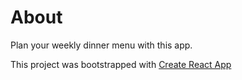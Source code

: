 # About

Plan your weekly dinner menu with this app.

This project was bootstrapped with [Create React App](https://github.com/facebook/create-react-app)
